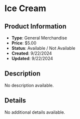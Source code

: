 # Ice Cream

## Product Information
- **Type**: General Merchandise
- **Price**: $5.00
- **Status**: Available / Not Available
- **Created**: 9/22/2024
- **Updated**: 9/22/2024

## Description
No description available.



## Details
No additional details available.

